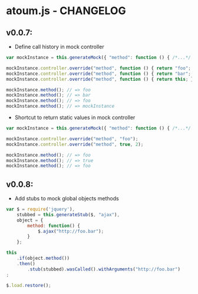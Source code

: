 # atoum.js - CHANGELOG

## v0.0.7:
* Define call history in mock controller

```js
var mockInstance = this.generateMock({ "method": function () { /*...*/ } });

mockInstance.controller.override("method", function () { return "foo"; });
mockInstance.controller.override("method", function () { return "bar"; }, 2);
mockInstance.controller.override("method", function () { return this; }, 4);

mockInstance.method(); // => foo
mockInstance.method(); // => bar
mockInstance.method(); // => foo
mockInstance.method(); // => mockInstance
```

* Shortcut to return static values in mock controller

```js
var mockInstance = this.generateMock({ "method": function () { /*...*/ } });

mockInstance.controller.override("method", "foo");
mockInstance.controller.override("method", true, 2);

mockInstance.method(); // => foo
mockInstance.method(); // => true
mockInstance.method(); // => foo
```

## v0.0.8:
* Add stubs to mock global objects methods

```js
var $ = require('jquery'),
    stubbed = this.generateStub($, "ajax"),
    object = {
        method: function() {
            $.ajax("http://foo.bar");
        }
    };

this
    .if(object.method())
    .then()
        .stub(stubbed).wasCalled().withArguments("http://foo.bar")
;

$.load.restore();
```
